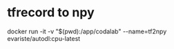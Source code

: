 # tfrecord to npy

docker run -it -v "$(pwd):/app/codalab" --name=tf2npy evariste/autodl:cpu-latest
